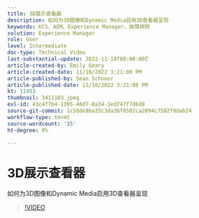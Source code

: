 ```yaml
---
title: 3D展示查看器
description: 如何为3D图像和Dynamic Media启用3D查看器呈现
keywords: KCS、AEM、Experience Manager、故障排除
solution: Experience Manager
role: User
level: Intermediate
doc-type: Technical Video
last-substantial-update: 2022-11-10T00:00:00Z
article-created-by: Emily Geary
article-created-date: 11/10/2022 3:21:00 PM
article-published-by: Sean Schnoor
article-published-date: 11/10/2022 3:21:00 PM
kt: 11453
thumbnail: 3411103.jpeg
exl-id: 43c4f7b4-1395-46d7-8a34-1ed747f7d6d8
source-git-commit: 1c50de9ba35c3da36f6502ca2094c7502f9dab24
workflow-type: tm+mt
source-wordcount: '35'
ht-degree: 0%

---
```


# 3D展示查看器

如何为3D图像和Dynamic Media启用3D查看器呈现


>[!VIDEO](https://video.tv.adobe.com/v/3411103/?quality=12&learn=on)
